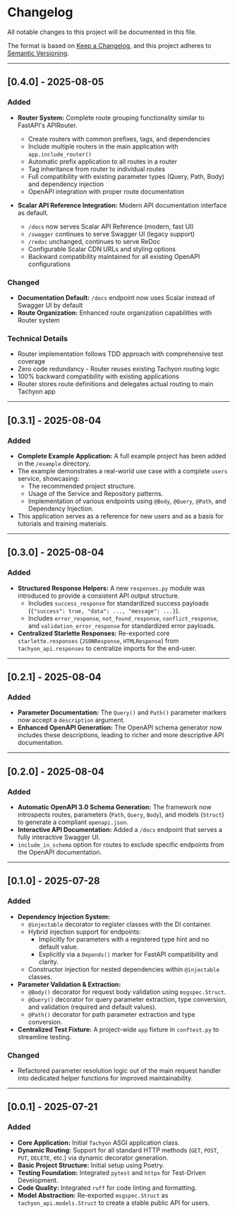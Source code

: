 # Changelog

All notable changes to this project will be documented in this file.

The format is based on [Keep a Changelog](https://keepachangelog.com/en/1.0.0/),
and this project adheres to [Semantic Versioning](https://semver.org/spec/v2.0.0.html).

---

## [0.4.0] - 2025-08-05

### Added

- **Router System:** Complete route grouping functionality similar to FastAPI's APIRouter.
  - Create routers with common prefixes, tags, and dependencies
  - Include multiple routers in the main application with `app.include_router()`
  - Automatic prefix application to all routes in a router
  - Tag inheritance from router to individual routes
  - Full compatibility with existing parameter types (Query, Path, Body) and dependency injection
  - OpenAPI integration with proper route documentation

- **Scalar API Reference Integration:** Modern API documentation interface as default.
  - `/docs` now serves Scalar API Reference (modern, fast UI)
  - `/swagger` continues to serve Swagger UI (legacy support)
  - `/redoc` unchanged, continues to serve ReDoc
  - Configurable Scalar CDN URLs and styling options
  - Backward compatibility maintained for all existing OpenAPI configurations

### Changed

- **Documentation Default:** `/docs` endpoint now uses Scalar instead of Swagger UI by default
- **Route Organization:** Enhanced route organization capabilities with Router system

### Technical Details

- Router implementation follows TDD approach with comprehensive test coverage
- Zero code redundancy - Router reuses existing Tachyon routing logic
- 100% backward compatibility with existing applications
- Router stores route definitions and delegates actual routing to main Tachyon app

---

## [0.3.1] - 2025-08-04

### Added

- **Complete Example Application:** A full example project has been added in the `/example` directory.
- The example demonstrates a real-world use case with a complete `users` service, showcasing:
    - The recommended project structure.
    - Usage of the Service and Repository patterns.
    - Implementation of various endpoints using `@Body`, `@Query`, `@Path`, and Dependency Injection.
- This application serves as a reference for new users and as a basis for tutorials and training materials.

---

## [0.3.0] - 2025-08-04

### Added

- **Structured Response Helpers:** A new `responses.py` module was introduced to provide a consistent API output
  structure.
    - Includes `success_response` for standardized success payloads (`{"success": true, "data": ..., "message": ...}`).
    - Includes `error_response`, `not_found_response`, `conflict_response`, and `validation_error_response` for
      standardized error payloads.
- **Centralized Starlette Responses:** Re-exported core `starlette.responses` (`JSONResponse`, `HTMLResponse`) from
  `tachyon_api.responses` to centralize imports for the end-user.

---

## [0.2.1] - 2025-08-04

### Added

- **Parameter Documentation:** The `Query()` and `Path()` parameter markers now accept a `description` argument.
- **Enhanced OpenAPI Generation:** The OpenAPI schema generator now includes these descriptions, leading to richer and
  more descriptive API documentation.

---

## [0.2.0] - 2025-08-04

### Added

- **Automatic OpenAPI 3.0 Schema Generation:** The framework now introspects routes, parameters (`Path`, `Query`,
  `Body`), and models (`Struct`) to generate a compliant `openapi.json`.
- **Interactive API Documentation:** Added a `/docs` endpoint that serves a fully interactive Swagger UI.
- `include_in_schema` option for routes to exclude specific endpoints from the OpenAPI documentation.

---

## [0.1.0] - 2025-07-28

### Added

- **Dependency Injection System:**
    - `@injectable` decorator to register classes with the DI container.
    - Hybrid injection support for endpoints:
        - Implicitly for parameters with a registered type hint and no default value.
        - Explicitly via a `Depends()` marker for FastAPI compatibility and clarity.
    - Constructor injection for nested dependencies within `@injectable` classes.
- **Parameter Validation & Extraction:**
    - `@Body()` decorator for request body validation using `msgspec.Struct`.
    - `@Query()` decorator for query parameter extraction, type conversion, and validation (required and default
      values).
    - `@Path()` decorator for path parameter extraction and type conversion.
- **Centralized Test Fixture:** A project-wide `app` fixture in `conftest.py` to streamline testing.

### Changed

- Refactored parameter resolution logic out of the main request handler into dedicated helper functions for improved
  maintainability.

---

## [0.0.1] - 2025-07-21

### Added

- **Core Application:** Initial `Tachyon` ASGI application class.
- **Dynamic Routing:** Support for all standard HTTP methods (`GET`, `POST`, `PUT`, `DELETE`, etc.) via dynamic
  decorator generation.
- **Basic Project Structure:** Initial setup using Poetry.
- **Testing Foundation:** Integrated `pytest` and `httpx` for Test-Driven Development.
- **Code Quality:** Integrated `ruff` for code linting and formatting.
- **Model Abstraction:** Re-exported `msgspec.Struct` as `tachyon_api.models.Struct` to create a stable public API for
  users.